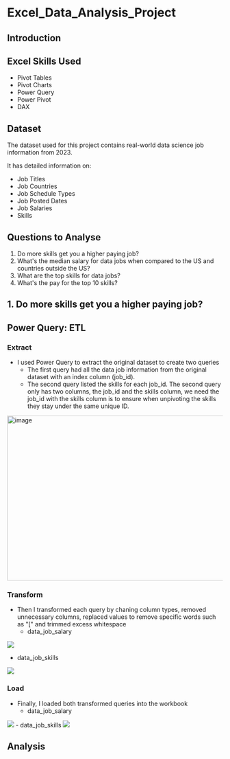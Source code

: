 # Excel_Data_Analysis_Project

## Introduction

## Excel Skills Used
- Pivot Tables
- Pivot Charts
- Power Query
- Power Pivot
- DAX

## Dataset
The dataset used for this project contains real-world data science job information from 2023.

It has detailed information on:
- Job Titles
- Job Countries
- Job Schedule Types
- Job Posted Dates
- Job Salaries
- Skills
  
## Questions to Analyse
1. Do more skills get you a higher paying job?
2. What's the median salary for data jobs when compared to the US and countries outside the US?
3. What are the top skills for data jobs?
4. What's the pay for the top 10 skills?
   
## 1. Do more skills get you a higher paying job?
## Power Query: ETL

### Extract
- I used Power Query to extract the original dataset to create two queries
  - The first query had all the data job information from the original dataset with an index column (job_id).
  - The second query listed the skills for each job_id. The second query only has two columns, the job_id and the skills column, we need the job_id with the skills column is to ensure when unpivoting the skills they stay under the same unique ID.
<img width="547" height="384" alt="image" src="https://github.com/user-attachments/assets/8e9906fa-ec15-44f4-a2ca-f094fad77885" />

### Transform
- Then I transformed each query by chaning column types, removed unnecessary columns, replaced values to remove specific words such as "[" and trimmed excess whitespace
  - data_job_salary
<img src="https://github.com/ewensyee/Excel_Data_Analysis_Project_with_Dashboard/blob/6c200dc1b3dbeb3ae49d65bb34b39c7ca8cbb91f/Transform-salary.jpg">

  - data_job_skills

<img src="https://github.com/ewensyee/Excel_Data_Analysis_Project_with_Dashboard/blob/6c200dc1b3dbeb3ae49d65bb34b39c7ca8cbb91f/Transform-skills.jpg">

### Load
- Finally, I loaded both transformed queries into the workbook
  - data_job_salary
<img src="https://github.com/ewensyee/Excel_Data_Analysis_Project_with_Dashboard/blob/586dfa7bac85c398dca91709f912a2ed40c76592/Load-all.jpg">
  - data_job_skills
<img src="https://github.com/ewensyee/Excel_Data_Analysis_Project_with_Dashboard/blob/586dfa7bac85c398dca91709f912a2ed40c76592/Load-skills.jpg">

## Analysis

